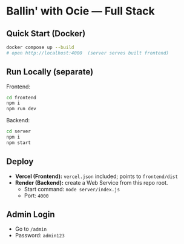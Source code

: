 # Ballin' with Ocie — Full Stack

## Quick Start (Docker)
```bash
docker compose up --build
# open http://localhost:4000  (server serves built frontend)
```

## Run Locally (separate)
Frontend:
```bash
cd frontend
npm i
npm run dev
```
Backend:
```bash
cd server
npm i
npm start
```

## Deploy
- **Vercel (Frontend):** `vercel.json` included; points to `frontend/dist`
- **Render (Backend):** create a Web Service from this repo root.
  - Start command: `node server/index.js`
  - Port: `4000`

## Admin Login
- Go to `/admin`
- Password: `admin123`

